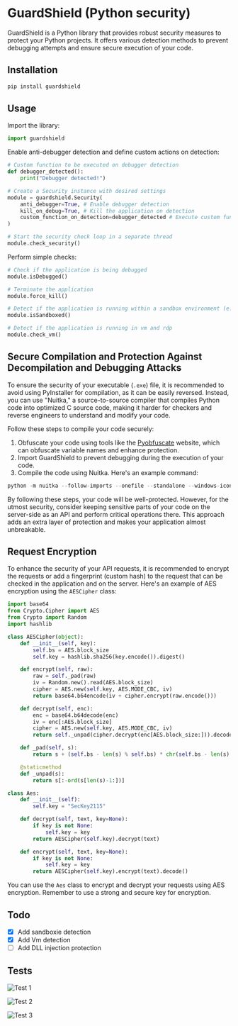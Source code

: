 # GuardShield (Python security)

GuardShield is a Python library that provides robust security measures to protect your Python projects. It offers various detection methods to prevent debugging attempts and ensure secure execution of your code.

## Installation

```python
pip install guardshield
```

## Usage
Import the library:
```python
import guardshield
```

Enable anti-debugger detection and define custom actions on detection:
```python
# Custom function to be executed on debugger detection
def debugger_detected():
    print("Debugger detected!")

# Create a Security instance with desired settings
module = guardshield.Security(
    anti_debugger=True, # Enable debugger detection
    kill_on_debug=True, # Kill the application on detection
    custom_function_on_detection=debugger_detected # Execute custom function on detection
)

# Start the security check loop in a separate thread
module.check_security()
```

Perform simple checks:
```python
# Check if the application is being debugged
module.isDebugged()

# Terminate the application
module.force_kill()

# Detect if the application is running within a sandbox environment (e.g., Sandboxie)
module.isSandboxed()

# Detect if the application is running in vm and rdp
module.check_vm()
```

## Secure Compilation and Protection Against Decompilation and Debugging Attacks

To ensure the security of your executable (`.exe`) file, it is recommended to avoid using PyInstaller for compilation, as it can be easily reversed. Instead, you can use "Nuitka," a source-to-source compiler that compiles Python code into optimized C source code, making it harder for checkers and reverse engineers to understand and modify your code.

Follow these steps to compile your code securely:

1. Obfuscate your code using tools like the [Pyobfuscate](https://pyob.oxyry.com/) website, which can obfuscate variable names and enhance protection.
2. Import GuardShield to prevent debugging during the execution of your code.
3. Compile the code using Nuitka. Here's an example command:

```python
python -m nuitka --follow-imports --onefile --standalone --windows-icon-from-ico=icon.ico main.py
```

By following these steps, your code will be well-protected. However, for the utmost security, consider keeping sensitive parts of your code on the server-side as an API and perform critical operations there. This approach adds an extra layer of protection and makes your application almost unbreakable.

## Request Encryption

To enhance the security of your API requests, it is recommended to encrypt the requests or add a fingerprint (custom hash) to the request that can be checked in the application and on the server. Here's an example of AES encryption using the `AESCipher` class:

```python
import base64
from Crypto.Cipher import AES
from Crypto import Random
import hashlib

class AESCipher(object):
    def __init__(self, key):
        self.bs = AES.block_size
        self.key = hashlib.sha256(key.encode()).digest()

    def encrypt(self, raw):
        raw = self._pad(raw)
        iv = Random.new().read(AES.block_size)
        cipher = AES.new(self.key, AES.MODE_CBC, iv)
        return base64.b64encode(iv + cipher.encrypt(raw.encode()))

    def decrypt(self, enc):
        enc = base64.b64decode(enc)
        iv = enc[:AES.block_size]
        cipher = AES.new(self.key, AES.MODE_CBC, iv)
        return self._unpad(cipher.decrypt(enc[AES.block_size:])).decode('utf-8')

    def _pad(self, s):
        return s + (self.bs - len(s) % self.bs) * chr(self.bs - len(s) % self.bs)

    @staticmethod
    def _unpad(s):
        return s[:-ord(s[len(s)-1:])]

class Aes:
    def __init__(self):
        self.key = "SecKey2115"

    def decrypt(self, text, key=None):
        if key is not None:
            self.key = key
        return AESCipher(self.key).decrypt(text)

    def encrypt(self, text, key=None):
        if key is not None:
            self.key = key
        return AESCipher(self.key).encrypt(text).decode()
```

You can use the `Aes` class to encrypt and decrypt your requests using AES encryption. Remember to use a strong and secure key for encryption.


## Todo

- [x] Add sandboxie detection
- [x] Add Vm detection
- [ ] Add DLL injection protection

## Tests

![Test 1](https://github.com/OxynDev/guardshield/blob/ac9b56845ff0deb4de33363abe4025e119e830b7/temp/1.gif)

![Test 2](https://github.com/OxynDev/guardshield/blob/4c971d7bebb2a04d54e7819561f5d850655a1881/temp/2.gif)

![Test 3](https://github.com/OxynDev/guardshield/blob/bd7c082bf12272f35e63988267df144039d70873/temp/3.gif)

